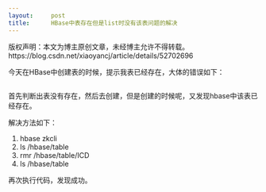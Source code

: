 ```yaml
---
layout:     post
title:      HBase中表存在但是list时没有该表问题的解决
---
```

<div id="article_content" class="article_content clearfix csdn-tracking-statistics" data-pid="blog" data-mod="popu_307" data-dsm="post">
								<div class="article-copyright">
					版权声明：本文为博主原创文章，未经博主允许不得转载。					https://blog.csdn.net/xiaoyancj/article/details/52702696				</div>
								            <link rel="stylesheet" href="https://csdnimg.cn/release/phoenix/template/css/ck_htmledit_views-f76675cdea.css">
						<div class="htmledit_views" id="content_views">
                
<p><span style="font-size:14px;">今天在HBase中创建表的时候，提示我表已经存在，大体的错误如下：</span></p>
<p><span style="font-size:14px;"><img src="https://img-blog.csdn.net/20160929160036750?watermark/2/text/aHR0cDovL2Jsb2cuY3Nkbi5uZXQv/font/5a6L5L2T/fontsize/400/fill/I0JBQkFCMA==/dissolve/70/gravity/Center" alt=""><br></span></p>
<p><span style="font-size:14px;">首先判断出表没有存在，然后去创建，但是创建的时候呢，又发现hbase中该表已经存在。</span></p>
<p><span style="font-size:14px;">解决方法如下：</span></p>
<p></p>
<ol><li><span style="font-size:14px;">hbase zkcli</span></li><li><span style="font-size:14px;">ls /hbase/table</span></li><li><span style="font-size:14px;">rmr /hbase/table/ICD</span></li><li><span style="font-size:14px;">ls /hbase/table</span></li></ol><div><span style="font-size:14px;"><img src="https://img-blog.csdn.net/20160929160401651?watermark/2/text/aHR0cDovL2Jsb2cuY3Nkbi5uZXQv/font/5a6L5L2T/fontsize/400/fill/I0JBQkFCMA==/dissolve/70/gravity/Center" alt=""><br></span></div>
<div><span style="font-size:14px;">再次执行代码，发现成功。</span></div>
<div><span style="font-size:14px;"><img src="https://img-blog.csdn.net/20160929160638072?watermark/2/text/aHR0cDovL2Jsb2cuY3Nkbi5uZXQv/font/5a6L5L2T/fontsize/400/fill/I0JBQkFCMA==/dissolve/70/gravity/Center" alt=""><br></span></div>
<p></p>
            </div>
                </div>
